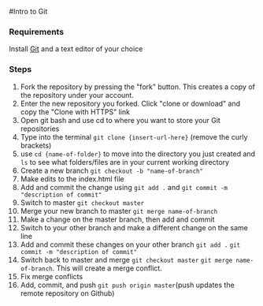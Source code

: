 #Intro to Git

### Requirements
Install [Git](https://git-scm.com/book/en/v2/Getting-Started-Installing-Git) and a text editor of your choice

### Steps

1. Fork the repository by pressing the "fork" button. This creates a copy of the repository under your account.
2. Enter the new repository you forked. Click "clone or download" and copy the "Clone with HTTPS" link
3. Open git bash and use cd to where you want to store your Git repositories
4. Type into the terminal
`git clone {insert-url-here}` (remove the curly brackets)
5. use `cd {name-of-folder}` to move into the directory you just created and `ls` to see what folders/files are in your current working directory
6. Create a new branch `git checkout -b "name-of-branch"`
7. Make edits to the index.html file
8. Add and commit the change using `git add .` and `git commit -m "description of commit"`
9. Switch to master `git checkout master`
10. Merge your new branch to master `git merge name-of-branch`
11. Make a change on the master branch, then add and commit
12. Switch to your other branch and make a different change on the same line
13. Add and commit these changes on your other branch `git add .` `git commit -m "description of commit"`
14. Switch back to master and merge `git checkout master` `git merge name-of-branch`. This will create a merge conflict.
15. Fix merge conflicts
16. Add, commit, and push `git push origin master`(push updates the remote repository on Github)
